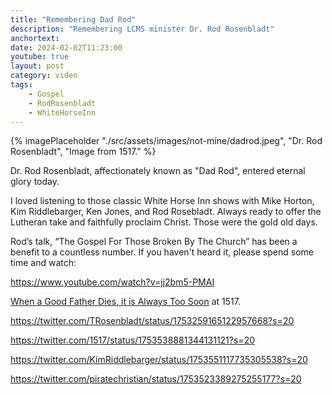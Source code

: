 ```yaml
---
title: "Remembering Dad Rod"
description: "Remembering LCMS minister Dr. Rod Rosenbladt"
anchortext: 
date: 2024-02-02T11:23:00
youtube: true
layout: post
category: video
tags:
    - Gospel
    - RodRosenbladt
    - WhiteHorseInn
---
```

{% imagePlaceholder "./src/assets/images/not-mine/dadrod.jpeg", "Dr. Rod Rosenbladt", "Image from 1517." %}

Dr. Rod Rosenbladt, affectionately known as "Dad Rod", entered eternal glory today.

I loved listening to those classic White Horse Inn shows with Mike Horton, Kim Riddlebarger, Ken Jones, and Rod Rosebladt. Always ready to offer the Lutheran take and faithfully proclaim Christ.  Those were the gold old days.

Rod’s talk, “The Gospel For Those Broken By The Church” has been a benefit to a countless number. If you haven't heard it, please spend some time and watch:

https://www.youtube.com/watch?v=jj2bm5-PMAI

[When a Good Father Dies, it is Always Too Soon](https://www.1517.org/articles/when-a-good-father-dies-it-is-always-too-soon) at 1517.

https://twitter.com/TRosenbladt/status/1753259165122957668?s=20

https://twitter.com/1517/status/1753538881344131121?s=20

https://twitter.com/KimRiddlebarger/status/1753551117735305538?s=20

https://twitter.com/piratechristian/status/1753523389275255177?s=20

